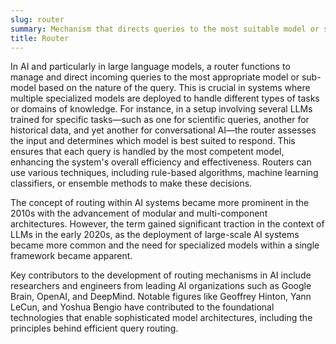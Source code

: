 ```yaml
---
slug: router
summary: Mechanism that directs queries to the most suitable model or sub-component within a multi-model or multi-component architecture to optimize performance and accuracy.
title: Router
---
```


In AI and particularly in large language models, a router functions to manage and direct incoming queries to the most appropriate model or sub-model based on the nature of the query. This is crucial in systems where multiple specialized models are deployed to handle different types of tasks or domains of knowledge. For instance, in a setup involving several LLMs trained for specific tasks—such as one for scientific queries, another for historical data, and yet another for conversational AI—the router assesses the input and determines which model is best suited to respond. This ensures that each query is handled by the most competent model, enhancing the system's overall efficiency and effectiveness. Routers can use various techniques, including rule-based algorithms, machine learning classifiers, or ensemble methods to make these decisions.

The concept of routing within AI systems became more prominent in the 2010s with the advancement of modular and multi-component architectures. However, the term gained significant traction in the context of LLMs in the early 2020s, as the deployment of large-scale AI systems became more common and the need for specialized models within a single framework became apparent.

Key contributors to the development of routing mechanisms in AI include researchers and engineers from leading AI organizations such as Google Brain, OpenAI, and DeepMind. Notable figures like Geoffrey Hinton, Yann LeCun, and Yoshua Bengio have contributed to the foundational technologies that enable sophisticated model architectures, including the principles behind efficient query routing.
